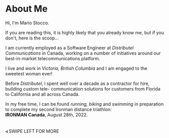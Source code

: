 # About Me
Hi, I'm Mario Stocco.

If you are reading this, it is highly likely that you 
already know me, but if you don't, here is the scoop...

I am currently employed as a Software Engineer at 
_Distributel Communications_ in Canada, working on a
number of initiatives around our best-in-market 
telecommunications platform.  

I live and work in 
_Victoria, British Columbia_ and I am engaged to the
sweetest woman ever!

Before _Distributel_, I spent well over a decade as a 
contractor for hire, building custom tele-<wbr />
communication solutions for customers from Florida 
to California and all across Canada.

In my free time, I can be found _running, biking_ and 
_swimming_ in preparation to complete my second Ironman
distance triathlon:   
**IRONMAN Canada**, August 28th, 2022.

<p class="agencyvc" style="margin-top:35px;"><strong>&#9667;</strong> SWIPE LEFT FOR MORE</p>
<!-- 
See the [TRAINING LOG](/traininglog/) 

That process is documented daily in the [TRAINING LOG](/traininglog/) 
section of this website.

![Haleakalā, Maui](/assets/jpg/IMG_2467-976x550.jpg 10,023ft above the Pacific) 
![To celebrate my 47th birthday, I ran a half marathon in Savona, Italy](/assets/jpg/IMG_0442-550x550.jpeg 2018 SAVONA MEZZA MARATONA)
-->
![](/assets/jpg/2021-ironman-italy-finishline-826x550.jpeg)
